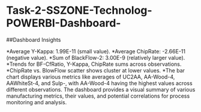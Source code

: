 # Task-2-SSZONE-Technolog-POWERBI-Dashboard-
##Dashboard Insights

*Average Y-Kappa: 1.99E-11 (small value).
*Average ChipRate: -2.66E-11 (negative value).
*Sum of BlackFlow-2: 3.00E-9 (relatively larger value).
*Trends for BF-CfRatio, Y-Kappa, ChipRate sums across observations.
*ChipRate vs. BlowFlow scatter shows cluster at lower values.
*The bar chart displays various metrics like averages of UC2AA, AA-Wood-4, AAWhiteSt-4, and Sulp-, with AA-Wood-4 having the highest values across different observations.
The dashboard provides a visual summary of various manufacturing metrics, their values, and potential correlations for process monitoring and analysis.
